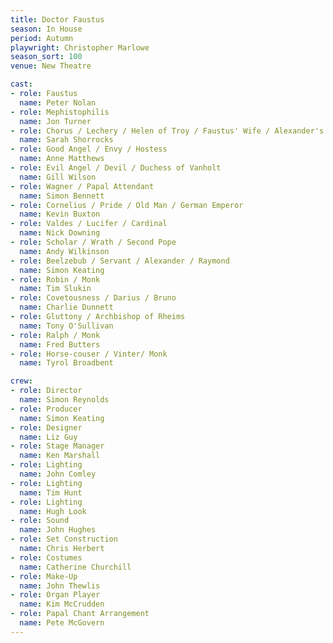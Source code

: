 ```yaml
---
title: Doctor Faustus
season: In House
period: Autumn
playwright: Christopher Marlowe
season_sort: 100
venue: New Theatre

cast:
- role: Faustus
  name: Peter Nolan
- role: Mephistophilis
  name: Jon Turner
- role: Chorus / Lechery / Helen of Troy / Faustus' Wife / Alexander's Paramour
  name: Sarah Shorrocks
- role: Good Angel / Envy / Hostess
  name: Anne Matthews
- role: Evil Angel / Devil / Duchess of Vanholt
  name: Gill Wilson
- role: Wagner / Papal Attendant
  name: Simon Bennett
- role: Cornelius / Pride / Old Man / German Emperor
  name: Kevin Buxton
- role: Valdes / Lucifer / Cardinal
  name: Nick Downing
- role: Scholar / Wrath / Second Pope
  name: Andy Wilkinson
- role: Beelzebub / Servant / Alexander / Raymond
  name: Simon Keating
- role: Robin / Monk
  name: Tim Slukin
- role: Covetousness / Darius / Bruno
  name: Charlie Dunnett
- role: Gluttony / Archbishop of Rheims
  name: Tony O'Sullivan
- role: Ralph / Monk
  name: Fred Butters
- role: Horse-couser / Vinter/ Monk
  name: Tyrol Broadbent

crew:
- role: Director
  name: Simon Reynolds
- role: Producer
  name: Simon Keating
- role: Designer
  name: Liz Guy
- role: Stage Manager
  name: Ken Marshall
- role: Lighting
  name: John Comley
- role: Lighting
  name: Tim Hunt
- role: Lighting
  name: Hugh Look
- role: Sound
  name: John Hughes
- role: Set Construction
  name: Chris Herbert
- role: Costumes
  name: Catherine Churchill
- role: Make-Up
  name: John Thewlis
- role: Organ Player
  name: Kim McCrudden
- role: Papal Chant Arrangement
  name: Pete McGovern
---
```


